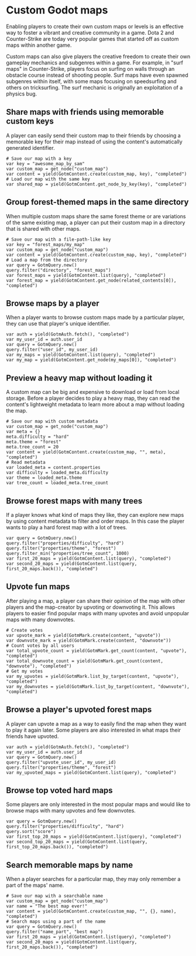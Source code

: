 # Custom Godot maps

Enabling players to create their own custom maps or levels is an effective way to foster a vibrant and creative community in a game. Dota 2 and Counter-Strike are today very popular games that started off as custom maps within another game.

Custom maps can also give players the creative freedom to create their own gameplay mechanics and subgenres within a game. For example, in "surf maps" in Counter-Strike, players focus on surfing on walls through an obstacle course instead of shooting people. Surf maps have even spawned subgenres within itself, with some maps focusing on speedsurfing and others on tricksurfing. The surf mechanic is originally an exploitation of a physics bug.

<include subject="map">

[](/src/docs/content/utility/editor-intro.md)
[](/src/docs/content/utility/share-subject-with-other-players.md)
[](/src/docs/content/utility/save-subject-locally.md)
[](/src/docs/content/utility/load-subject.md)

<include container="favorites" scenario="If a player has a list of favorite custom maps, or maps that they want to play later">

[](/src/docs/content/utility/add-subject-to-container.md)

</include>

</include>

## Share maps with friends using memorable custom keys

A player can easily send their custom map to their friends by choosing a memorable key for their map instead of using the content's automatically generated identifier.

```gdscript
# Save our map with a key
var key = "awesome_map_by_sam"
var custom_map = get_node("custom_map")
var content = yield(GotmContent.create(custom_map, key), "completed")
# Load our map with the same key
var shared_map = yield(GotmContent.get_node_by_key(key), "completed")
```

## Group forest-themed maps in the same directory

When multiple custom maps share the same forest theme or are variations of the same existing map, a player can put their custom map in a directory that is shared with other maps.

```gdscript
# Save our map with a file-path-like key
var key = "forest_maps/my_map"
var custom_map = get_node("custom_map")
var content = yield(GotmContent.create(custom_map, key), "completed")
# Load a map from the directory
var query = GotmQuery.new()
query.filter("directory", "forest_maps")
var forest_maps = yield(GotmContent.list(query), "completed")
var forest_map = yield(GotmContent.get_node(related_contents[0]), "completed")
```

## Browse maps by a player

When a player wants to browse custom maps made by a particular player, they can use that player's unique identifier.

```gdscript
var auth = yield(GotmAuth.fetch(), "completed")
var my_user_id = auth.user_id
var query = GotmQuery.new()
query.filter("user_id", my_user_id)
var my_maps = yield(GotmContent.list(query), "completed")
var my_map = yield(GotmContent.get_node(my_maps[0]), "completed")
```

## Preview a heavy map without loading it

A custom map can be big and expensive to download or load from local storage. Before a player decides to play a heavy map, they can read the content's lightweight metadata to learn more about a map without loading the map.

```gdscript
# Save our map with custom metadata
var custom_map = get_node("custom_map")
var meta = {}
meta.difficulty = "hard"
meta.theme = "forest"
meta.tree_count = 20
var content = yield(GotmContent.create(custom_map, "", meta), "completed")
# Read metadata
var loaded_meta = content.properties
var difficulty = loaded_meta.difficulty
var theme = loaded_meta.theme
var tree_count = loaded_meta.tree_count
```

## Browse forest maps with many trees

If a player knows what kind of maps they like, they can explore new maps by using content metadata to filter and order maps. In this case the player wants to play a hard forest map with a lot of trees.

```gdscript
var query = GotmQuery.new()
query.filter("properties/difficulty", "hard")
query.filter("properties/theme", "forest")
query.filter_min("properties/tree_count", 1000)
var first_20_maps = yield(GotmContent.list(query), "completed")
var second_20_maps = yield(GotmContent.list(query, first_20_maps.back()), "completed")
```

## Upvote fun maps

After playing a map, a player can share their opinion of the map with other players and the map-creator by upvoting or downvoting it. This allows players to easier find popular maps with many upvotes and avoid unpopular maps with many downvotes.

```gdscript
# Create votes
var upvote_mark = yield(GotmMark.create(content, "upvote"))
var downvote_mark = yield(GotmMark.create(content, "downvote"))
# Count votes by all users
var total_upvote_count = yield(GotmMark.get_count(content, "upvote"), "completed")
var total_downvote_count = yield(GotmMark.get_count(content, "downvote"), "completed")
# Get my votes
var my_upvotes = yield(GotmMark.list_by_target(content, "upvote"), "completed")
var my_downvotes = yield(GotmMark.list_by_target(content, "downvote"), "completed")
```

## Browse a player's upvoted forest maps

A player can upvote a map as a way to easily find the map when they want to play it again later. Some players are also interested in what maps their friends have upvoted.

```gdscript
var auth = yield(GotmAuth.fetch(), "completed")
var my_user_id = auth.user_id
var query = GotmQuery.new()
query.filter("upvote_user_id", my_user_id)
query.filter("properties/theme", "forest")
var my_upvoted_maps = yield(GotmContent.list(query), "completed")
```

## Browse top voted hard maps

Some players are only interested in the most popular maps and would like to browse maps with many upvotes and few downvotes.

```gdscript
var query = GotmQuery.new()
query.filter("properties/difficulty", "hard")
query.sort("score")
var first_top_20_maps = yield(GotmContent.list(query), "completed")
var second_top_20_maps = yield(GotmContent.list(query, first_top_20_maps.back()), "completed")
```

## Search memorable maps by name

When a player searches for a particular map, they may only remember a part of the maps' name.

```gdscript
# Save our map with a searchable name
var custom_map = get_node("custom_map")
var name = "The best map ever!"
var content = yield(GotmContent.create(custom_map, "", {}, name), "completed")
# Search maps using a part of the name
var query = GotmQuery.new()
query.filter("name_part", "best map")
var first_20_maps = yield(GotmContent.list(query), "completed")
var second_20_maps = yield(GotmContent.list(query, first_20_maps.back()), "completed")
```

